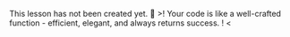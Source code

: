 This lesson has not been created yet. 
🥠 >! Your code is like a well-crafted function - 
efficient, elegant, and always returns success. ! <

